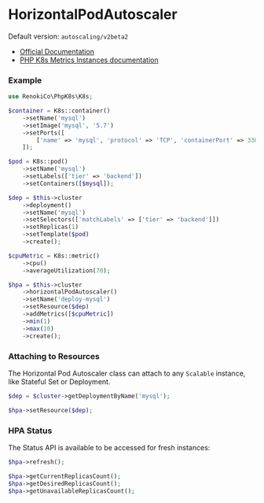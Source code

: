 # HorizontalPodAutoscaler

Default version: `autoscaling/v2beta2`

* [Official Documentation](https://kubernetes.io/docs/tasks/run-application/horizontal-pod-autoscale/)
* [PHP K8s Metrics Instances documentation](../../instances/resource-metrics.md)

### Example

```php
use RenokiCo\PhpK8s\K8s;

$container = K8s::container()
    ->setName('mysql')
    ->setImage('mysql', '5.7')
    ->setPorts([
        ['name' => 'mysql', 'protocol' => 'TCP', 'containerPort' => 3306],
    ]);

$pod = K8s::pod()
    ->setName('mysql')
    ->setLabels(['tier' => 'backend'])
    ->setContainers([$mysql]);

$dep = $this->cluster
    ->deployment()
    ->setName('mysql')
    ->setSelectors(['matchLabels' => ['tier' => 'backend']])
    ->setReplicas(1)
    ->setTemplate($pod)
    ->create();

$cpuMetric = K8s::metric()
    ->cpu()
    ->averageUtilization(70);

$hpa = $this->cluster
    ->horizontalPodAutoscaler()
    ->setName('deploy-mysql')
    ->setResource($dep)
    ->addMetrics([$cpuMetric])
    ->min(1)
    ->max(10)
    ->create();
```

### Attaching to Resources

The Horizontal Pod Autoscaler class can attach to any `Scalable` instance, like Stateful Set or Deployment.

```php
$dep = $cluster->getDeploymentByName('mysql');

$hpa->setResource($dep);
```

### HPA Status

The Status API is available to be accessed for fresh instances:

```php
$hpa->refresh();

$hpa->getCurrentReplicasCount();
$hpa->getDesiredReplicasCount();
$hpa->getUnavailableReplicasCount();
```
